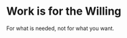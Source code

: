 # Work is for the Willing

For what is <span class="slide-emphasis">needed</span>, not for what you want.
